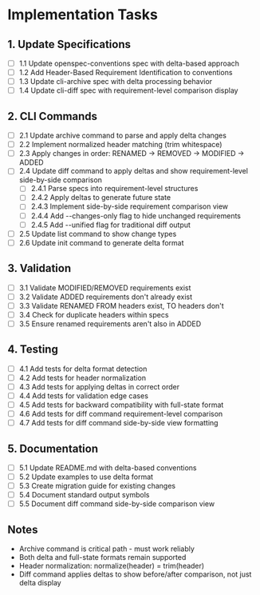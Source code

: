 # Implementation Tasks

## 1. Update Specifications
- [ ] 1.1 Update openspec-conventions spec with delta-based approach
- [ ] 1.2 Add Header-Based Requirement Identification to conventions
- [ ] 1.3 Update cli-archive spec with delta processing behavior
- [ ] 1.4 Update cli-diff spec with requirement-level comparison display

## 2. CLI Commands
- [ ] 2.1 Update archive command to parse and apply delta changes
- [ ] 2.2 Implement normalized header matching (trim whitespace)
- [ ] 2.3 Apply changes in order: RENAMED → REMOVED → MODIFIED → ADDED
- [ ] 2.4 Update diff command to apply deltas and show requirement-level side-by-side comparison
  - [ ] 2.4.1 Parse specs into requirement-level structures
  - [ ] 2.4.2 Apply deltas to generate future state
  - [ ] 2.4.3 Implement side-by-side requirement comparison view
  - [ ] 2.4.4 Add --changes-only flag to hide unchanged requirements
  - [ ] 2.4.5 Add --unified flag for traditional diff output
- [ ] 2.5 Update list command to show change types
- [ ] 2.6 Update init command to generate delta format

## 3. Validation
- [ ] 3.1 Validate MODIFIED/REMOVED requirements exist
- [ ] 3.2 Validate ADDED requirements don't already exist
- [ ] 3.3 Validate RENAMED FROM headers exist, TO headers don't
- [ ] 3.4 Check for duplicate headers within specs
- [ ] 3.5 Ensure renamed requirements aren't also in ADDED

## 4. Testing
- [ ] 4.1 Add tests for delta format detection
- [ ] 4.2 Add tests for header normalization
- [ ] 4.3 Add tests for applying deltas in correct order
- [ ] 4.4 Add tests for validation edge cases
- [ ] 4.5 Add tests for backward compatibility with full-state format
- [ ] 4.6 Add tests for diff command requirement-level comparison
- [ ] 4.7 Add tests for diff command side-by-side view formatting

## 5. Documentation
- [ ] 5.1 Update README.md with delta-based conventions
- [ ] 5.2 Update examples to use delta format
- [ ] 5.3 Create migration guide for existing changes
- [ ] 5.4 Document standard output symbols
- [ ] 5.5 Document diff command side-by-side comparison view

## Notes
- Archive command is critical path - must work reliably
- Both delta and full-state formats remain supported
- Header normalization: normalize(header) = trim(header)
- Diff command applies deltas to show before/after comparison, not just delta display